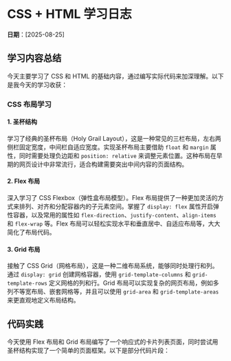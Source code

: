# CSS + HTML 学习日志

**日期**：[2025-08-25]

## 学习内容总结
今天主要学习了 CSS 和 HTML 的基础内容，通过编写实际代码来加深理解。以下是我今天的学习收获：

### CSS 布局学习

#### 1. 圣杯结构
学习了经典的圣杯布局（Holy Grail Layout），这是一种常见的三栏布局，左右两侧栏固定宽度，中间栏自适应宽度。实现圣杯布局主要借助 `float` 和 `margin` 属性，同时需要处理负边距和 `position: relative` 来调整元素位置。这种布局在早期的网页设计中非常流行，适合构建需要突出中间内容的页面结构。

#### 2. Flex 布局
深入学习了 CSS Flexbox（弹性盒布局模型）。Flex 布局提供了一种更加灵活的方式来排列、对齐和分配容器内的子元素空间。掌握了 `display: flex` 属性开启弹性容器，以及常用的属性如 `flex-direction`、`justify-content`、`align-items` 和 `flex-wrap` 等。Flex 布局可以轻松实现水平和垂直居中、自适应布局等，大大简化了布局代码。

#### 3. Grid 布局
接触了 CSS Grid（网格布局），这是一种二维布局系统，能够同时处理行和列。通过 `display: grid` 创建网格容器，使用 `grid-template-columns` 和 `grid-template-rows` 定义网格的列和行。Grid 布局可以实现复杂的网页布局，例如多列不等宽布局、嵌套网格等，并且可以使用 `grid-area` 和 `grid-template-areas` 来更直观地定义布局结构。

## 代码实践
今天使用 Flex 布局和 Grid 布局编写了一个响应式的卡片列表页面，同时尝试用圣杯结构实现了一个简单的页面框架。以下是部分代码片段：
